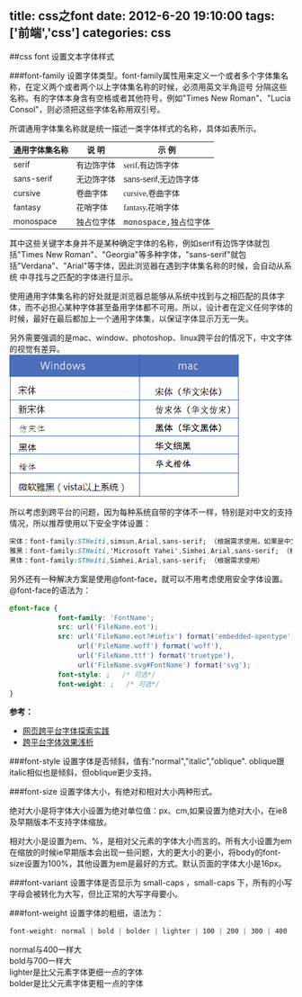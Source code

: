 title: css之font
date: 2012-6-20 19:10:00
tags: ['前端','css']
categories: css
---

##css font
设置文本字体样式

###font-family
设置字体类型。font-family属性用来定义一个或者多个字体集名称，在定义两个或者两个以上字体集名称的时候，必须用英文半角逗号 分隔这些名称。有的字体本身含有空格或者其他符号，例如"Times New Roman"、"Lucia Consol"，则必须把这些字体名称用双引号。

所谓通用字体集名称就是统一描述一类字体样式的名称，具体如表所示。

<table>
	<thead>
		<tr>
			<th>通用字体集名称</th>
			<th>说    明</th>
			<th>示    例</th>
		</tr>
	</thead>
	<tbody>
		<tr>
			<td>serif</td>
			<td>有边饰字体</td>
			<td style="font-family:serif;">serif,有边饰字体</td>
		</tr>
		<tr>
			<td>sans-serif</td>
			<td>无边饰字体</td>
			<td style="font-family:sans-serif;">sans-serif,无边饰字体</td>
		</tr>
		<tr>
			<td>cursive</td>
			<td>卷曲字体</td>
			<td style="font-family:cursive;">cursive,卷曲字体</td>
		</tr>
		<tr>
			<td>fantasy</td>
			<td>花哨字体</td>
			<td style="font-family:fantasy;">fantasy,花哨字体</td>
		</tr>
		<tr>
			<td>monospace</td>
			<td>独占位字体</td>
			<td style="font-family:monospace;">monospace,独占位字体</td>
		</tr>
	</tbody>
</table>

其中这些关键字本身并不是某种确定字体的名称，例如serif有边饰字体就包括"Times New Roman"、"Georgia"等多种字体，"sans-serif"就包括"Verdana"、"Arial"等字体，因此浏览器在遇到字体集名称的时候，会自动从系统 中寻找与之匹配的字体进行显示。

使用通用字体集名称的好处就是浏览器总能够从系统中找到与之相匹配的具体字体，而不必担心某种字体甚至备用字体都不可用。所以，设计者在定义任何字体的时候，最好在最后都加上一个通用字体集，以保证字体显示万无一失。


另外需要强调的是mac、window、photoshop、linux跨平台的情况下，中文字体的视觉有差异。
![font-cross-max-win](/img/201206/font-cross-max-win.png)

所以考虑到跨平台的问题，因为每种系统自带的字体不一样，特别是对中文的支持情况，所以推荐使用以下安全字体设置：
```css
宋体：font-family:STHeiti,simsun,Arial,sans-serif; （根据需求使用，如果是中文网页则推荐写到body里）
雅黑：font-family:STHeiti,'Microsoft Yahei',Simhei,Arial,sans-serif; （根据需求使用）
黑体：font-family:STHeiti,Simhei,Arial,sans-serif; （根据需求使用）
```
另外还有一种解决方案是使用@font-face，就可以不用考虑使用安全字体设置。@font-face的语法为：
```css
@font-face {
			font-family: 'FontName';
			src: url('FileName.eot');
			src: url('FileName.eot?#iefix') format('embedded-opentype'),
				 url('FileName.woff') format('woff'),
				 url('FileName.ttf') format('truetype'),
				 url('FileName.svg#FontName') format('svg');
			font-style: ;   /* 可选*/
			font-weight: ;   /* 可选*/
}
```

**参考：**
+ [网页跨平台字体探索实践](http://ued.orzk.com/2013/01/14/%E7%BD%91%E9%A1%B5%E8%B7%A8%E5%B9%B3%E5%8F%B0%E5%AD%97%E4%BD%93%E6%8E%A2%E7%B4%A2%E5%AE%9E%E8%B7%B5/)
+ [跨平台字体效果浅析](http://isux.tencent.com/5058.html)

###font-style
设置字体是否倾斜，值有:"normal","italic","oblique".
oblique跟italic相似也是倾斜，但oblique更少支持。

###font-size
设置字体大小，有绝对和相对大小两种形式。

绝对大小是将字体大小设置为绝对单位值：px、cm,如果设置为绝对大小，在ie8及早期版本不支持字体缩放。

相对大小是设置为em、%，是相对父元素的字体大小而言的。所有大小设置为em在缩放的时候ie早期版本会出现一些问题，大的更大小的更小，将body的font-size设置为100%，其他设置为em是最好的方式。默认页面的字体大小是16px。


###font-variant
设置字体是否显示为 small-caps ，small-caps 下，所有的小写字母会被转化为大写，但比正常的大写字母要小。

###font-weight
设置字体的粗细，语法为：
```css
font-weight: normal | bold | bolder | lighter | 100 | 200 | 300 | 400 | 500 | 600 | 700 | 800 | 900
```
normal与400一样大    
bold与700一样大    
lighter是比父元素字体更细一点的字体  	
bolder是比父元素字体更粗一点的字体  





